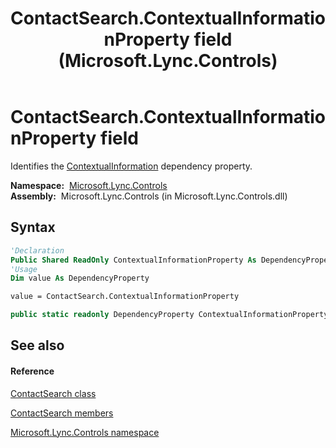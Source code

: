 ﻿---
title: ContactSearch.ContextualInformationProperty field (Microsoft.Lync.Controls)
TOCTitle: ContextualInformationProperty field
ms:assetid: F:Microsoft.Lync.Controls.ContactSearch.ContextualInformationProperty_DI_3_UC_OCS14MrefLyncWPF
ms:mtpsurl: https://msdn.microsoft.com/en-us/library/microsoft.lync.controls.contactsearch.contextualinformationproperty_di_3_uc_ocs14mreflyncwpf(v=office.15)
ms:contentKeyID: 48591726
ms.date: 07/28/2014
mtps_version: v=office.15
f1_keywords:
- Microsoft.Lync.Controls.ContactSearch.ContextualInformationProperty
dev_langs:
- CSharp
- JScript
- VB
- other
---

# ContactSearch.ContextualInformationProperty field

Identifies the [ContextualInformation](contactsearch-contextualinformation-property-microsoft-lync-controls_1.md) dependency property.

**Namespace:**  [Microsoft.Lync.Controls](microsoft-lync-controls-namespace_1.md)  
**Assembly:**  Microsoft.Lync.Controls (in Microsoft.Lync.Controls.dll)

## Syntax

``` vb
'Declaration
Public Shared ReadOnly ContextualInformationProperty As DependencyProperty
'Usage
Dim value As DependencyProperty

value = ContactSearch.ContextualInformationProperty
```

``` csharp
public static readonly DependencyProperty ContextualInformationProperty
```

## See also

#### Reference

[ContactSearch class](contactsearch-class-microsoft-lync-controls_1.md)

[ContactSearch members](contactsearch-members-microsoft-lync-controls_1.md)

[Microsoft.Lync.Controls namespace](microsoft-lync-controls-namespace_1.md)

